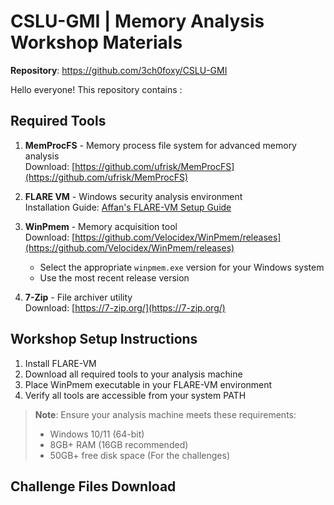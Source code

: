 # CSLU-GMI | Memory Analysis Workshop Materials
**Repository**: https://github.com/3ch0foxy/CSLU-GMI

Hello everyone! This repository contains :

## Required Tools

1. **MemProcFS** - Memory process file system for advanced memory analysis  
   Download: [https://github.com/ufrisk/MemProcFS](https://github.com/ufrisk/MemProcFS)

2. **FLARE VM** - Windows security analysis environment  
   Installation Guide: [Affan's FLARE-VM Setup Guide](https://github.com/plnsgr/CSLU_Malware-Analysis_Workshop)

3. **WinPmem** - Memory acquisition tool  
   Download: [https://github.com/Velocidex/WinPmem/releases](https://github.com/Velocidex/WinPmem/releases)  
   - Select the appropriate `winpmem.exe` version for your Windows system
   - Use the most recent release version

4. **7-Zip** - File archiver utility  
   Download: [https://7-zip.org/](https://7-zip.org/)

## Workshop Setup Instructions

1. Install FLARE-VM
2. Download all required tools to your analysis machine
3. Place WinPmem executable in your FLARE-VM environment
4. Verify all tools are accessible from your system PATH

> **Note**: Ensure your analysis machine meets these requirements:  
> - Windows 10/11 (64-bit)  
> - 8GB+ RAM (16GB recommended)  
> - 50GB+ free disk space (For the challenges)

## Challenge Files Download

